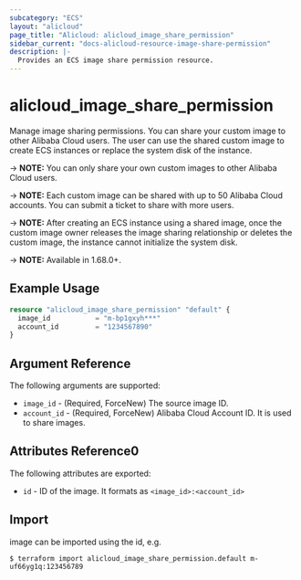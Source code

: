 ```yaml
---
subcategory: "ECS"
layout: "alicloud"
page_title: "Alicloud: alicloud_image_share_permission"
sidebar_current: "docs-alicloud-resource-image-share-permission"
description: |-
  Provides an ECS image share permission resource.
---
```


# alicloud\_image\_share\_permission

Manage image sharing permissions. You can share your custom image to other Alibaba Cloud users. The user can use the shared custom image to create ECS instances or replace the system disk of the instance.

-> **NOTE:** You can only share your own custom images to other Alibaba Cloud users.

-> **NOTE:** Each custom image can be shared with up to 50 Alibaba Cloud accounts. You can submit a ticket to share with more users.

-> **NOTE:** After creating an ECS instance using a shared image, once the custom image owner releases the image sharing relationship or deletes the custom image, the instance cannot initialize the system disk.

-> **NOTE:** Available in 1.68.0+.

## Example Usage

```terraform
resource "alicloud_image_share_permission" "default" {
  image_id           = "m-bp1gxyh***"
  account_id         = "1234567890"
}
```

## Argument Reference

The following arguments are supported:

* `image_id` - (Required, ForceNew) The source image ID.
* `account_id` - (Required, ForceNew) Alibaba Cloud Account ID. It is used to share images.
   
   
## Attributes Reference0
 
 The following attributes are exported:
 
* `id` - ID of the image. It formats as `<image_id>:<account_id>`

## Import
 
image can be imported using the id, e.g.

```shell
$ terraform import alicloud_image_share_permission.default m-uf66yg1q:123456789
```
